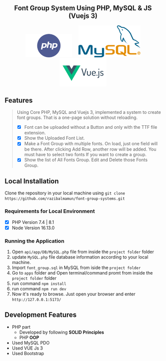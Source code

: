 ## <div align="center">Font Group System Using PHP, MySQL & JS (Vuejs 3)</div>

<p align="center">
<img src="./github/php.png" width="150" alt="PHP logo"></a>&nbsp;&nbsp;&nbsp;&nbsp;
<img width="200" src="./github/mysql.png" alt="MySQL logo"></a>
<img alt="PostgreSQL" width="150" src="./github/vue_3.png" alt="VUE logo">
</p>

## Features

> Using Core PHP, MySQL and Vuejs 3, implemented a system to create font groups. That is a one-page solution without reloading.
> 
> - [x] Font can be uploaded without a Button and  only with the TTF file extension.
> - [x] Show the Uploaded Font List.
> - [x] Make a Font Group with multiple fonts. On load, just one field will be  there. After clicking Add Row, another row will be added.  You must have to select two fonts If you want to create a group.
> - [x] Show the list of All Fonts Group. Edit and Delete those Fonts Group. 



## Local Installation

Clone the repository in your local machine using `git clone https://github.com/razibalmamun/font-group-systems.git`

### Requirements for Local Environment

-   [x] PHP Version 7.4 | 8.1
-   [x] Node Version 16.13.0

### Running the Application

1.  Open `api/app/DB/MySQL.php` file from inside the `project folder` folder
2.  update `MySQL.php` file database information according to your local machine.
3.  Import `font_group.sql` in MySQL from iside the `project folder`
4.  Go to `apps` folder and Open terminal/command promt from inside the `project folder` folder
5.  run command `npm install` 
6.  run command `npm run dev`
7.  Now it's ready to browse. Just open your browser and enter `http://127.0.0.1:5173/`

## Development Features
-   PHP part
    -   Developed by following **SOLID Principles**    
    -   PHP **OOP**
-   Used MySQL PDO
-   Used VUE Js 3
-   Used Bootstrap 
